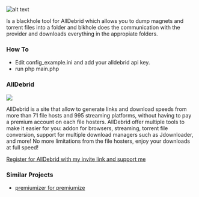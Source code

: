 ![alt text](https://github.com/tuefekci/blkhole/raw/main/web/src/logo.png "Logo")

Is a blackhole tool for AllDebrid which allows you to dump magnets and torrent files into a folder and blkhole does the communication with the provider and downloads everything in the appropiate folders.

### How To
- Edit config_example.ini and add your alldebrid api key.
- run php main.php


### AllDebrid
[<img src="https://cdn.alldebrid.com/lib/images/features.en.gif">](https://alldebrid.com/?uid=2rp0k&lang=en)

AllDebrid is a site that allow to generate links and download speeds from more than 71 file hosts and 995 streaming platforms, without having to pay a premium account on each file hosters.
AllDebrid offer multiple tools to make it easier for you: addon for browsers, streaming, torrent file conversion, support for multiple download managers such as Jdownloader, and more!
No more limitations from the file hosters, enjoy your downloads at full speed!

[Register for AllDebrid with my invite link and support me](https://alldebrid.com/?uid=2rp0k&lang=en)



### Similar Projects
- [premiumizer for premiumize](https://github.com/piejanssens/premiumizer)